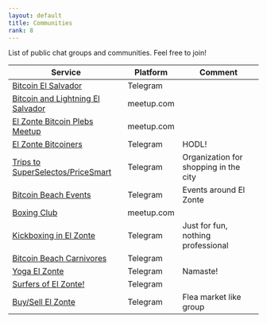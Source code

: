 ```yaml
---
layout: default
title: Communities
rank: 8
---
```

List of public chat groups and communities. Feel free to join!

| Service | Platform | Comment |
| --- | --- | --- |
| [Bitcoin El Salvador](https://t.me/BitcoinElSalvadorEN) | Telegram | |
| [Bitcoin and Lightning El Salvador](https://www.meetup.com/bitcoin-and-lightning-el-salvador/) | meetup.com | |
| [El Zonte Bitcoin Plebs Meetup](https://www.meetup.com/el-zonte-bitcoin-plebs-meetup/) | meetup.com | |
| [El Zonte Bitcoiners](https://t.me/ezbitcoiners) | Telegram | HODL! |
| [Trips to SuperSelectos/PriceSmart](https://t.me/TripsToSuperSelectos_PriceSmart) | Telegram | Organization for shopping in the city |
| [Bitcoin Beach Events](https://t.me/bbevents) | Telegram | Events around El Zonte |
| [Boxing Club](https://www.meetup.com/bitcoin-beach-boxing-club/) | meetup.com | |
| [Kickboxing in El Zonte](https://t.me/ezkickboxing) | Telegram | Just for fun, nothing professional |
| [Bitcoin Beach Carnivores](https://t.me/bbcarnivores) | Telegram | |
| [Yoga El Zonte](https://t.me/ezyoga) | Telegram | Namaste! |
| [Surfers of El Zonte!](https://t.me/ezsurfers) | Telegram | |
| [Buy/Sell El Zonte](https://t.me/sellzonte) | Telegram | Flea market like group |
